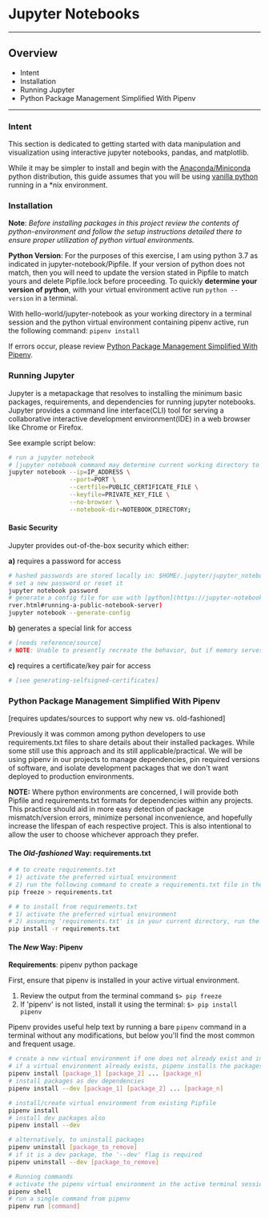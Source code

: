 # Jupyter Notebooks
---
## Overview
- Intent
- Installation
- Running Jupyter
- Python Package Management Simplified With Pipenv
---

### Intent
This section is dedicated to getting started with data manipulation and visualization using interactive jupyter notebooks, pandas, and matplotlib.

While it may be simpler to install and begin with the [Anaconda/Miniconda](https://www.anaconda.com/) python distribution, this guide assumes that you will be using [vanilla python](https://www.python.org/) running in a *nix environment.


### Installation
**Note**: *Before installing packages in this project review the contents of python-environment and follow the setup instructions detailed there to ensure proper utilization of python virtual environments.*

**Python Version**: For the purposes of this exercise, I am using python 3.7 as indicated in jupyter-notebook/Pipfile. If your version of python does not match, then you will need to update the version stated in Pipfile to match yours and delete Pipfile.lock before proceeding. To quickly **determine your version of python**, with your virtual environment active run `python --version` in a terminal.

With hello-world/jupyter-notebook as your working directory in a terminal session and the python virtual environment containing pipenv active, run the following command: `pipenv install`

If errors occur, please review [Python Package Management Simplified With Pipenv]().

### Running Jupyter
Jupyter is a metapackage that resolves to installing the minimum basic packages, requirements, and dependencies for running jupyter notebooks. Jupyter provides a command line interface(CLI) tool for serving a collaborative interactive development environment(IDE) in a web browser like Chrome or Firefox.

See example script below:
```bash
# run a jupyter notebook
# [jupyter notebook command may determine current working directory to be the --notebook-dir automatically; verify]
jupyter notebook --ip=IP_ADDRESS \
		         --port=PORT \
		         --certfile=PUBLIC_CERTIFICATE_FILE \
		         --keyfile=PRIVATE_KEY_FILE \
		         --no-browser \
		         --notebook-dir=NOTEBOOK_DIRECTORY;


```

#### Basic Security
Jupyter provides out-of-the-box security which either:

**a)** requires a password for access

```bash
# hashed passwords are stored locally in: $HOME/.jupyter/jupyter_notebook_config.json
# set a new password or reset it
jupyter notebook password
# generate a config file for use with [python](https://jupyter-notebook.readthedocs.io/en/stable/public_selmnodocious9!
rver.html#running-a-public-notebook-server)
jupyter notebook --generate-config

```

**b)** generates a special link for access

```bash
# [needs reference/source]
# NOTE: Unable to presently recreate the behavior, but if memory serves correct Conda automatically does this though it may not be a direct feature of jupyter


```

**c)** requires a certificate/key pair for access
```bash
# [see generating-selfsigned-certificates]
```


### Python Package Management Simplified With Pipenv

[requires updates/sources to support why new vs. old-fashioned]

Previously it was common among python developers to use requirements.txt files to share details about their installed packages. While some still use this approach and its still applicable/practical. We will be using pipenv in our projects to manage dependencies, pin required versions of software, and isolate development packages that we don't want deployed to production environments.

**NOTE:** Where python environments are concerned, I will provide both Pipfile and requirements.txt formats for dependencies within any projects. This practice should aid in more easy detection of package mismatch/version errors, minimize personal inconvenience, and hopefully increase the lifespan of each respective project. This is also intentional to allow the user to choose whichever approach they prefer.

#### The *Old-fashioned* Way: requirements.txt
```bash
# # to create requirements.txt
# 1) activate the preferred virtual environment
# 2) run the following command to create a requirements.txt file in the current working directory
pip freeze > requirements.txt

# # to install from requirements.txt
# 1) activate the preferred virtual environment
# 2) assuming 'requirements.txt' is in your current directory, run the following command to install from a provided requirements.txt
pip install -r requirements.txt


```

#### The *New* Way: Pipenv

**Requirements**: pipenv python package

First, ensure that pipenv is installed in your active virtual environment.
  1. Review the output from the terminal command `$> pip freeze`
  2. If 'pipenv' is not listed, install it using the terminal: `$> pip install pipenv`

Pipenv provides useful help text by running a bare `pipenv` command in a terminal without any modifications, but below you'll find the most common and frequent usage.
```bash
# create a new virtual environment if one does not already exist and install the packages
# if a virtual environment already exists, pipenv installs the packages and updates Pipfile then regenerates Pipfile.lock accordingly
pipenv install [package_1] [package_2] ... [package_n]
# install packages as dev dependencies
pipenv install --dev [package_1] [package_2] ... [package_n]

# install/create virtual environment from existing Pipfile
pipenv install
# install dev packages also
pipenv install --dev

# alternatively, to uninstall packages
pipenv uninstall [package_to_remove]
# if it is a dev package, the '--dev' flag is required
pipenv uninstall --dev [package_to_remove]

# Running commands
# activate the pipenv virtual environment in the active terminal session
pipenv shell
# run a single command from pipenv
pipenv run [command]


```
